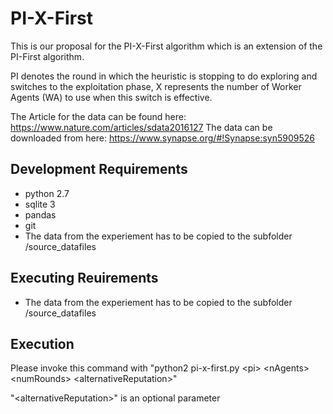 # PI-X-First


This is our proposal for the PI-X-First algorithm which is an extension of the PI-First algorithm.

PI denotes the round in which the heuristic is stopping to do exploring and switches to the exploitation phase,
X represents the number of Worker Agents (WA) to use when this switch is effective.

The Article for the data can be found here: https://www.nature.com/articles/sdata2016127
The data can be downloaded from here: https://www.synapse.org/#!Synapse:syn5909526


## Development Requirements

- python 2.7
- sqlite 3
- pandas
- git
- The data from the experiement has to be copied to the subfolder /source_datafiles

## Executing Reuirements

- The data from the experiement has to be copied to the subfolder /source_datafiles

## Execution
Please invoke this command with "python2 pi-x-first.py \<pi\> \<nAgents\> \<numRounds\> \<alternativeReputation\>"

"\<alternativeReputation\>" is an optional parameter
